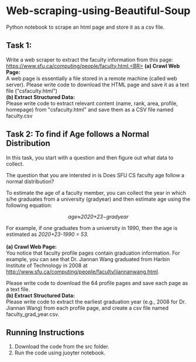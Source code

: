 # Web-scraping-using-Beautiful-Soup
Python notebook to scrape an html page and store it as a csv file. 

## Task 1:
Write a web scraper to extract the faculty information from this page: https://www.sfu.ca/computing/people/faculty.html.<BR>
 <B>(a) Crawl Web Page:</B> <BR>A web page is essentially a file stored in a remote machine (called web server). Please write code to download the HTML page and save it as a text file ("csfaculty.html")<BR>
 <B>(b) Extract Structured Data: </B> <BR>Please write code to extract relevant content (name, rank, area, profile, homepage) from "csfaculty.html" and save them as a CSV file named faculty.csv
 
 ## Task 2: To find if Age follows a Normal Distribution
 In this task, you start with a question and then figure out what data to collect.

The question that you are intersted in is Does SFU CS faculty age follow a normal distribution?

To estimate the age of a faculty member, you can collect the year in which s/he graduates from a university (gradyear) and then estimate age using the following equation:

<p align='center'><i>age≈2020+23−gradyear</i></p>

For example, if one graduates from a university in 1990, then the age is estimated as <i>2020+23-1990 = 53. </i> <br><br>
<b>(a) Crawl Web Page:</b><br>
You notice that faculty profile pages contain graduation information. For example, you can see that Dr. Jiannan Wang graduated from Harbin Institute of Technology in 2008 at http://www.sfu.ca/computing/people/faculty/jiannanwang.html. <br>

Please write code to download the 64 profile pages and save each page as a text file.<br>
<B>(b) Extract Structured Data: </B> <BR>Please write code to extract the earliest graduation year (e.g., 2008 for Dr. Jiannan Wang) from each profile page, and create a csv file named faculty_grad_year.csv.
 
 ## Running Instructions
 <ol> 
 <li>Download the code from the src folder.</li>
 <li>Run the code using juoyter notebook. </li> </ol>
 
 
